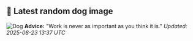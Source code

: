 ## 🐶 Latest random dog image
![Dog](https://images.dog.ceo/breeds/labradoodle/lola.jpg)
**Advice:** "Work is never as important as you think it is."
*Updated: 2025-08-23 13:37 UTC*
